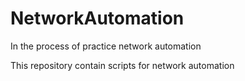 # NetworkAutomation
In the process of practice network automation 

This repository contain scripts for network automation
